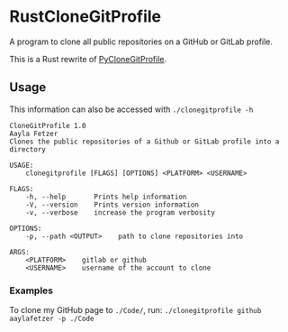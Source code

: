 # RustCloneGitProfile
A program to clone all public repositories on a GitHub or GitLab profile.

This is a Rust rewrite of [PyCloneGitProfile](https://github.com/aaylafetzer/PyCloneGitProfile).
## Usage
This information can also be accessed with ``./clonegitprofile -h``
```
CloneGitProfile 1.0
Aayla Fetzer
Clones the public repositories of a Github or GitLab profile into a directory

USAGE:
    clonegitprofile [FLAGS] [OPTIONS] <PLATFORM> <USERNAME>

FLAGS:
    -h, --help       Prints help information
    -V, --version    Prints version information
    -v, --verbose    increase the program verbosity

OPTIONS:
    -p, --path <OUTPUT>    path to clone repositories into

ARGS:
    <PLATFORM>    gitlab or github
    <USERNAME>    username of the account to clone
```
### Examples
To clone my GitHub page to ``./Code/``, run:
``./clonegitprofile github aaylafetzer -p ./Code``